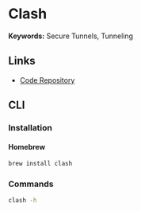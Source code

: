 # Clash

**Keywords:** Secure Tunnels, Tunneling

## Links

- [Code Repository](https://github.com/Dreamacro/clash)

## CLI

### Installation

#### Homebrew

```sh
brew install clash
```

### Commands

```sh
clash -h
```

<!-- ### Configuration

```sh
cat << EOF > ./config.yml
mixed-port: 7890
EOF
``` -->

<!-- ### Usage

```sh
#
clash -d .
``` -->
